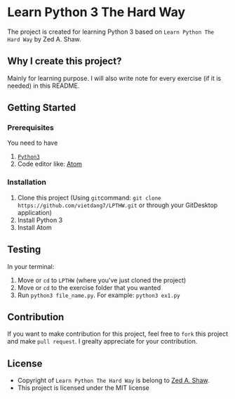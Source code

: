 # Learn Python 3 The Hard Way
The project is created for learning Python 3 based on `Learn Python The Hard Way` by Zed A. Shaw.

## Why I create this project?
Mainly for learning purpose. I will also write note for every exercise (if it is needed) in this README.


## Getting Started
### Prerequisites
You need to have 
1. [`Python3`](https://www.python.org/downloads/) 
2. Code editor like: [Atom](https://atom.io/)

### Installation
1. Clone this project (Using `git`command: `git clone https://github.com/vietdang7/LPTHW.git` or through your GitDesktop application)
2. Install Python 3
3. Install Atom

## Testing
In your terminal:
1. Move or `cd` to `LPTHW` (where you've just cloned the project)
2. Move or `cd` to the exercise folder that you wanted
3. Run `python3 file_name.py`. For example: `python3 ex1.py`

## Contribution
If you want to make contribution for this project, feel free to `fork` this project and make `pull request`.
I grealty appreciate for your contribution.

## License

- Copyright of `Learn Python The Hard Way` is belong to [Zed A. Shaw](https://learncodethehardway.org).
- This project is licensed under the MIT license
